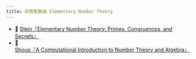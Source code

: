 ```yaml
---
title: 初等整数論 Elementary Number Theory
---
```


* 📘 [Stein『Elementary Number Theory: Primes, Congruences, and Secrets』](https://wstein.org/ent/)
* 📘 [Shoup『A Computational Introduction to Number Theory and Algebra』](https://shoup.net/ntb/)